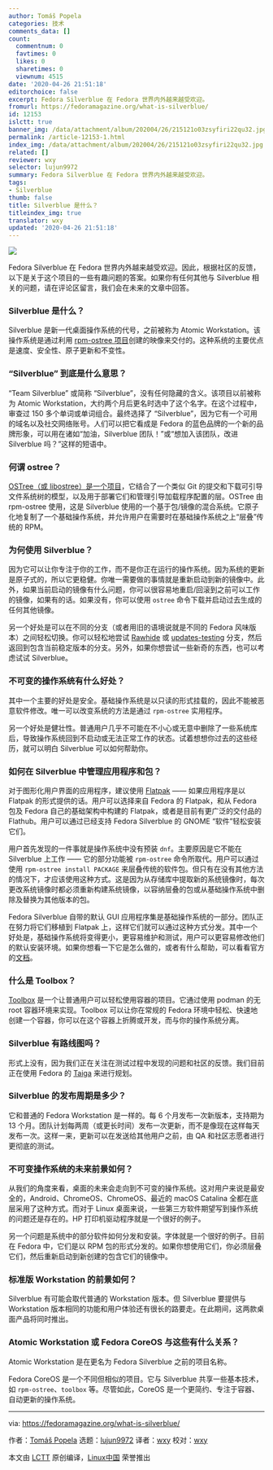 ```yaml
---
author: Tomáš Popela
categories: 技术
comments_data: []
count:
  commentnum: 0
  favtimes: 0
  likes: 0
  sharetimes: 0
  viewnum: 4515
date: '2020-04-26 21:51:18'
editorchoice: false
excerpt: Fedora Silverblue 在 Fedora 世界内外越来越受欢迎。
fromurl: https://fedoramagazine.org/what-is-silverblue/
id: 12153
islctt: true
banner_img: /data/attachment/album/202004/26/215121o03zsyfiri22qu32.jpg
permalink: /article-12153-1.html
index_img: /data/attachment/album/202004/26/215121o03zsyfiri22qu32.jpg.thumb.jpg
related: []
reviewer: wxy
selector: lujun9972
summary: Fedora Silverblue 在 Fedora 世界内外越来越受欢迎。
tags:
- Silverblue
thumb: false
title: Silverblue 是什么？
titleindex_img: true
translator: wxy
updated: '2020-04-26 21:51:18'
---
```


![](/data/attachment/album/202004/26/215121o03zsyfiri22qu32.jpg)


Fedora Silverblue 在 Fedora 世界内外越来越受欢迎。因此，根据社区的反馈，以下是关于这个项目的一些有趣问题的答案。如果你有任何其他与 Silverblue 相关的问题，请在评论区留言，我们会在未来的文章中回答。


### Silverblue 是什么？


Silverblue 是新一代桌面操作系统的代号，之前被称为 Atomic Workstation。该操作系统是通过利用 [rpm-ostree 项目](https://rpm-ostree.readthedocs.io/en/latest/)创建的映像来交付的。这种系统的主要优点是速度、安全性、原子更新和不变性。


### “Silverblue” 到底是什么意思？


“Team Silverblue” 或简称 “Silverblue”，没有任何隐藏的含义。该项目以前被称为 Atomic Workstation，大约两个月后更名时选中了这个名字。在这个过程中，审查过 150 多个单词或单词组合。最终选择了 “Silverblue”，因为它有一个可用的域名以及社交网络账号。人们可以把它看成是 Fedora 的蓝色品牌的一个新的品牌形象，可以用在诸如“加油，Silverblue 团队！”或“想加入该团队，改进 Silverblue 吗？”这样的短语中。


### 何谓 ostree？


[OSTree（或 libostree）是一个项目](https://ostree.readthedocs.io/en/latest/)，它结合了一个类似 Git 的提交和下载可引导文件系统树的模型，以及用于部署它们和管理引导加载程序配置的层。OSTree 由 rpm-ostree 使用，这是 Silverblue 使用的一个基于包/镜像的混合系统。它原子化地复制了一个基础操作系统，并允许用户在需要时在基础操作系统之上“层叠”传统的 RPM。


### 为何使用 Silverblue？


因为它可以让你专注于你的工作，而不是你正在运行的操作系统。因为系统的更新是原子式的，所以它更稳健。你唯一需要做的事情就是重新启动到新的镜像中。此外，如果当前启动的镜像有什么问题，你可以很容易地重启/回滚到之前可以工作的镜像，如果有的话。如果没有，你可以使用 `ostree` 命令下载并启动过去生成的任何其他镜像。


另一个好处是可以在不同的分支（或者用旧的语境说就是不同的 Fedora 风味版本）之间轻松切换。你可以轻松地尝试 [Rawhide](https://fedoraproject.org/wiki/Releases/Rawhide) 或 [updates-testing](https://fedoraproject.org/wiki/QA:Updates_Testing) 分支，然后返回到包含当前稳定版本的分支。另外，如果你想尝试一些新奇的东西，也可以考虑试试 Silverblue。


### 不可变的操作系统有什么好处？


其中一个主要的好处是安全。基础操作系统是以只读的形式挂载的，因此不能被恶意软件修改。唯一可以改变系统的方法是通过 `rpm-ostree` 实用程序。


另一个好处是健壮性。普通用户几乎不可能在不小心或无意中删除了一些系统库后，导致操作系统回到不启动或无法正常工作的状态。试着想想你过去的这些经历，就可以明白 Silverblue 可以如何帮助你。


### 如何在 Silverblue 中管理应用程序和包？


对于图形化用户界面的应用程序，建议使用 [Flatpak](https://flatpak.org/) —— 如果应用程序是以 Flatpak 的形式提供的话。用户可以选择来自 Fedora 的 Flatpak，和从 Fedora 包及 Fedora 自己的基础架构中构建的 Flatpak，或者是目前有更广泛的交付品的 Flathub。用户可以通过已经支持 Fedora Silverblue 的 GNOME “软件”轻松安装它们。


用户首先发现的一件事就是操作系统中没有预装 `dnf`。主要原因是它不能在 Silverblue 上工作 —— 它的部分功能被 `rpm-ostree` 命令所取代。用户可以通过使用 `rpm-ostree install PACKAGE` 来层叠传统的软件包。但只有在没有其他方法的情况下，才应该使用这种方式。这是因为从存储库中提取新的系统镜像时，每次更改系统镜像时都必须重新构建系统镜像，以容纳层叠的包或从基础操作系统中删除及替换为其他版本的包。


Fedora Silverblue 自带的默认 GUI 应用程序集是基础操作系统的一部分。团队正在努力将它们移植到 Flatpak 上，这样它们就可以通过这种方式分发。其中一个好处是，基础操作系统将变得更小，更容易维护和测试，用户可以更容易修改他们的默认安装环境。如果你想看一下它是怎么做的，或者有什么帮助，可以看看官方的[文档](https://docs.fedoraproject.org/en-US/flatpak/tutorial/)。


### 什么是 Toolbox？


[Toolbox](https://github.com/debarshiray/toolbox) 是一个让普通用户可以轻松使用容器的项目。它通过使用 podman 的无 root 容器环境来实现。Toolbox 可以让你在常规的 Fedora 环境中轻松、快速地创建一个容器，你可以在这个容器上折腾或开发，而与你的操作系统分离。


### Silverblue 有路线图吗？


形式上没有，因为我们正在关注在测试过程中发现的问题和社区的反馈。我们目前正在使用 Fedora 的 [Taiga](https://teams.fedoraproject.org/project/silverblue/) 来进行规划。


### Silverblue 的发布周期是多少？


它和普通的 Fedora Workstation 是一样的。每 6 个月发布一次新版本，支持期为 13 个月。团队计划每两周（或更长时间）发布一次更新，而不是像现在这样每天发布一次。这样一来，更新可以在发送给其他用户之前，由 QA 和社区志愿者进行更彻底的测试。


### 不可变操作系统的未来前景如何？


从我们的角度来看，桌面的未来会走向到不可变的操作系统。这对用户来说是最安全的，Android、ChromeOS、ChromeOS、最近的 macOS Catalina 全都在底层采用了这种方式。而对于 Linux 桌面来说，一些第三方软件期望写到操作系统的问题还是存在的。HP 打印机驱动程序就是一个很好的例子。


另一个问题是系统中的部分软件如何分发和安装。字体就是一个很好的例子。目前在 Fedora 中，它们是以 RPM 包的形式分发的。如果你想使用它们，你必须层叠它们，然后重新启动到新创建的包含它们的镜像中。


### 标准版 Workstation 的前景如何？


Silverblue 有可能会取代普通的 Workstation 版本。但 Silverblue 要提供与 Workstation 版本相同的功能和用户体验还有很长的路要走。在此期间，这两款桌面产品将同时推出。


### Atomic Workstation 或 Fedora CoreOS 与这些有什么关系？


Atomic Workstation 是在更名为 Fedora Silverblue 之前的项目名称。


Fedora CoreOS 是一个不同但相似的项目。它与 Silverblue 共享一些基本技术，如 `rpm-ostree`、`toolbox` 等。尽管如此，CoreOS 是一个更简约、专注于容器、自动更新的操作系统。




---


via: <https://fedoramagazine.org/what-is-silverblue/>


作者：[Tomáš Popela](https://fedoramagazine.org/author/tpopela/) 选题：[lujun9972](https://github.com/lujun9972) 译者：[wxy](https://github.com/wxy) 校对：[wxy](https://github.com/wxy)


本文由 [LCTT](https://github.com/LCTT/TranslateProject) 原创编译，[Linux中国](https://linux.cn/) 荣誉推出